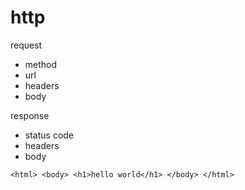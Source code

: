 # http

request
 - method
 - url
 - headers
 - body

response 
 - status code
 - headers
 - body



`<html>
      <body>
        <h1>hello world</h1>
      </body>
    </html>`